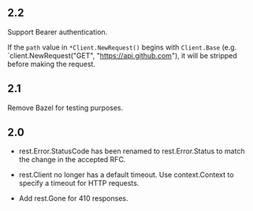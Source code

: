 ## 2.2

Support Bearer authentication.

If the `path` value in `*Client.NewRequest()` begins with `Client.Base` (e.g.
`client.NewRequest("GET", "https://api.github.com"), it will be stripped before
making the request.

## 2.1

Remove Bazel for testing purposes.

## 2.0

- rest.Error.StatusCode has been renamed to rest.Error.Status to match the
  change in the accepted RFC.

- rest.Client no longer has a default timeout. Use context.Context to specify
  a timeout for HTTP requests.

- Add rest.Gone for 410 responses.
